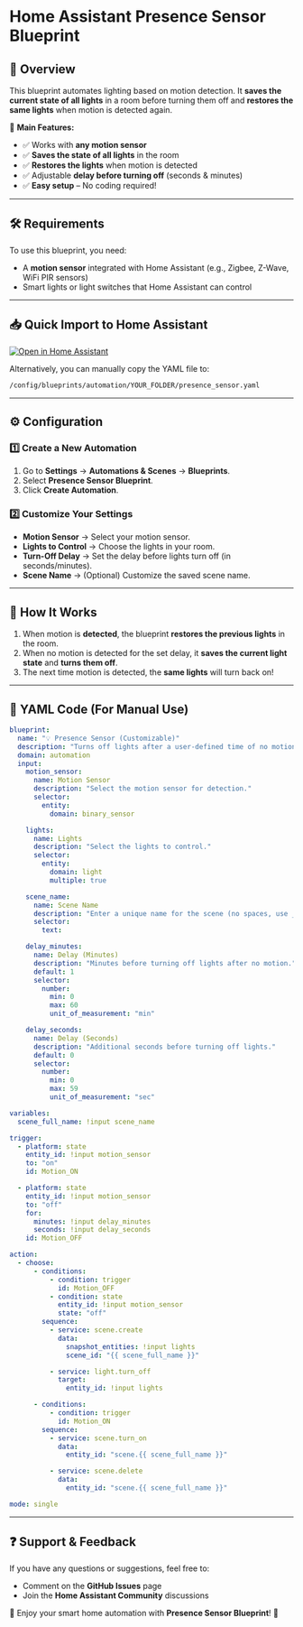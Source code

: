 # Home Assistant Presence Sensor Blueprint

## 📌 Overview
This blueprint automates lighting based on motion detection. It **saves the current state of all lights** in a room before turning them off and **restores the same lights** when motion is detected again.

🔹 **Main Features:**
- ✅ Works with **any motion sensor**
- ✅ **Saves the state of all lights** in the room
- ✅ **Restores the lights** when motion is detected
- ✅ Adjustable **delay before turning off** (seconds & minutes)
- ✅ **Easy setup** – No coding required!

---

## 🛠️ Requirements
To use this blueprint, you need:
- A **motion sensor** integrated with Home Assistant (e.g., Zigbee, Z-Wave, WiFi PIR sensors)
- Smart lights or light switches that Home Assistant can control

---

## 📥 Quick Import to Home Assistant

[![Open in Home Assistant](https://my.home-assistant.io/badges/blueprint_import.svg)](https://my.home-assistant.io/redirect/blueprint_import/?blueprint_url=https%3A%2F%2Fraw.githubusercontent.com%2Fkimasf%2Fhomeassistant-blueprints%2Fmain%2Fpresence_sensor.yaml)

Alternatively, you can manually copy the YAML file to:
```bash
/config/blueprints/automation/YOUR_FOLDER/presence_sensor.yaml
```

---

## ⚙️ Configuration
### **1️⃣ Create a New Automation**
1. Go to **Settings** → **Automations & Scenes** → **Blueprints**.
2. Select **Presence Sensor Blueprint**.
3. Click **Create Automation**.

### **2️⃣ Customize Your Settings**
- **Motion Sensor** → Select your motion sensor.
- **Lights to Control** → Choose the lights in your room.
- **Turn-Off Delay** → Set the delay before lights turn off (in seconds/minutes).
- **Scene Name** → (Optional) Customize the saved scene name.

---

## 🔄 How It Works
1. When motion is **detected**, the blueprint **restores the previous lights** in the room.
2. When no motion is detected for the set delay, it **saves the current light state** and **turns them off**.
3. The next time motion is detected, the **same lights** will turn back on!

---

## 📝 YAML Code (For Manual Use)
```yaml
blueprint:
  name: "💡 Presence Sensor (Customizable)"
  description: "Turns off lights after a user-defined time of no motion and restores previous state."
  domain: automation
  input:
    motion_sensor:
      name: Motion Sensor
      description: "Select the motion sensor for detection."
      selector:
        entity:
          domain: binary_sensor

    lights:
      name: Lights
      description: "Select the lights to control."
      selector:
        entity:
          domain: light
          multiple: true

    scene_name:
      name: Scene Name
      description: "Enter a unique name for the scene (no spaces, use _ instead)."
      selector:
        text:

    delay_minutes:
      name: Delay (Minutes)
      description: "Minutes before turning off lights after no motion."
      default: 1
      selector:
        number:
          min: 0
          max: 60
          unit_of_measurement: "min"

    delay_seconds:
      name: Delay (Seconds)
      description: "Additional seconds before turning off lights."
      default: 0
      selector:
        number:
          min: 0
          max: 59
          unit_of_measurement: "sec"

variables:
  scene_full_name: !input scene_name

trigger:
  - platform: state
    entity_id: !input motion_sensor
    to: "on"
    id: Motion_ON

  - platform: state
    entity_id: !input motion_sensor
    to: "off"
    for:
      minutes: !input delay_minutes
      seconds: !input delay_seconds
    id: Motion_OFF

action:
  - choose:
      - conditions:
          - condition: trigger
            id: Motion_OFF
          - condition: state
            entity_id: !input motion_sensor
            state: "off"
        sequence:
          - service: scene.create
            data:
              snapshot_entities: !input lights
              scene_id: "{{ scene_full_name }}"

          - service: light.turn_off
            target:
              entity_id: !input lights

      - conditions:
          - condition: trigger
            id: Motion_ON
        sequence:
          - service: scene.turn_on
            data:
              entity_id: "scene.{{ scene_full_name }}"

          - service: scene.delete
            data:
              entity_id: "scene.{{ scene_full_name }}"

mode: single
```

---

## ❓ Support & Feedback
If you have any questions or suggestions, feel free to:
- Comment on the **GitHub Issues** page
- Join the **Home Assistant Community** discussions

🚀 Enjoy your smart home automation with **Presence Sensor Blueprint**! 🎉

